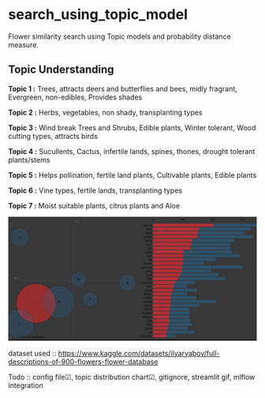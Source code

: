 # search_using_topic_model

Flower similarity search using Topic models and probability distance measure.

## Topic Understanding

**Topic 1 :** Trees, attracts deers and butterflies and bees, midly fragrant, Evergreen, non-edibles, Provides shades

**Topic 2 :** Herbs, vegetables, non shady, transplanting types

**Topic 3 :** Wind break Trees and Shrubs, Edible plants, Winter tolerant, Wood cutting types, attracts birds

**Topic 4 :** Sucullents, Cactus, infertile lands, spines, thones, drought tolerant plants/stems 

**Topic 5 :** Helps pollination, fertile land plants, Cultivable plants, Edible plants

**Topic 6 :** Vine types, fertile lands, transplanting types

**Topic 7 :** Moist suitable plants, citrus plants and Aloe

![](docs/topic_viz.gif) 

dataset used :: https://www.kaggle.com/datasets/ilyaryabov/full-descriptions-of-900-flowers-flower-database

Todo :: config file&#9745;, topic distribution chart&#9745;, gitignore, streamlit gif, mlflow integration


